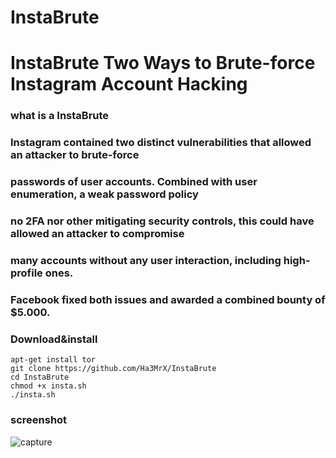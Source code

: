 # InstaBrute
# InstaBrute Two Ways to Brute-force Instagram Account Hacking

### what is a InstaBrute

### Instagram contained two distinct vulnerabilities that allowed an attacker to brute-force
### passwords of user accounts. Combined with user enumeration, a weak password policy
### no 2FA nor other mitigating security controls, this could have allowed an attacker to compromise 
### many accounts without any user interaction, including high-profile ones. 
### Facebook fixed both issues and awarded a combined bounty of $5.000.


### Download&install
```
apt-get install tor
git clone https://github.com/Ha3MrX/InstaBrute
cd InstaBrute
chmod +x insta.sh
./insta.sh
```
### screenshot

![capture](https://user-images.githubusercontent.com/33704360/39670422-5738279c-510d-11e8-9f6d-a8e24114a510.PNG)
